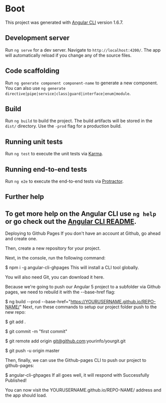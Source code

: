 # Boot

This project was generated with [Angular CLI](https://github.com/angular/angular-cli) version 1.6.7.

## Development server

Run `ng serve` for a dev server. Navigate to `http://localhost:4200/`. The app will automatically reload if you change any of the source files.

## Code scaffolding

Run `ng generate component component-name` to generate a new component. You can also use `ng generate directive|pipe|service|class|guard|interface|enum|module`.

## Build

Run `ng build` to build the project. The build artifacts will be stored in the `dist/` directory. Use the `-prod` flag for a production build.

## Running unit tests

Run `ng test` to execute the unit tests via [Karma](https://karma-runner.github.io).

## Running end-to-end tests

Run `ng e2e` to execute the end-to-end tests via [Protractor](http://www.protractortest.org/).

## Further help

To get more help on the Angular CLI use `ng help` or go check out the [Angular CLI README](https://github.com/angular/angular-cli/blob/master/README.md).
------------------------------------------------
Deploying to Github Pages
If you don't have an account at Github, go ahead and create one.

Then, create a new repository for your project.

Next, in the console, run the following command:

$ npm i -g angular-cli-ghpages
This will install a CLI tool globally.

You will also need Git, you can download it here.

Because we're going to push our Angular 5 project to a subfolder via Github pages, we need to rebuild it with the --base-href flag:

$ ng build --prod --base-href="https://YOURUSERNAME.github.io/REPO-NAME/"
Next, run these commands to setup our project folder push to the new repo:

$ git add .

$ git commit -m "first commit"

$ git remote add origin git@github.com:yourinfo/yourgit.git

$ git push -u origin master



Then, finally, we can use the Github-pages CLI to push our project to github-pages:

$ angular-cli-ghpages
If all goes well, it will respond with Successfully Published! 

You can now visit the YOURUSERNAME.github.io/REPO-NAME/ address and the app should load.
